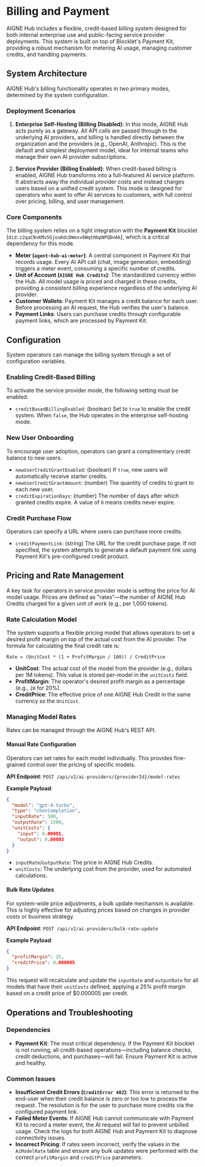 # Billing and Payment

AIGNE Hub includes a flexible, credit-based billing system designed for both internal enterprise use and public-facing service provider deployments. This system is built on top of Blocklet's Payment Kit, providing a robust mechanism for metering AI usage, managing customer credits, and handling payments.

## System Architecture

AIGNE Hub's billing functionality operates in two primary modes, determined by the system configuration.

### Deployment Scenarios

1.  **Enterprise Self-Hosting (Billing Disabled)**: In this mode, AIGNE Hub acts purely as a gateway. All API calls are passed through to the underlying AI providers, and billing is handled directly between the organization and the providers (e.g., OpenAI, Anthropic). This is the default and simplest deployment model, ideal for internal teams who manage their own AI provider subscriptions.

2.  **Service Provider (Billing Enabled)**: When credit-based billing is enabled, AIGNE Hub transforms into a full-featured AI service platform. It abstracts away the individual provider costs and instead charges users based on a unified credit system. This mode is designed for operators who want to offer AI services to customers, with full control over pricing, billing, and user management.

### Core Components

The billing system relies on a tight integration with the **Payment Kit** blocklet (`did:z2qaCNvKMv5GjouKdcDWexv6WqtHbpNPQDnAk`), which is a critical dependency for this mode.

-   **Meter (`agent-hub-ai-meter`)**: A central component in Payment Kit that records usage. Every AI API call (chat, image generation, embedding) triggers a meter event, consuming a specific number of credits.
-   **Unit of Account (`AIGNE Hub Credits`)**: The standardized currency within the Hub. All model usage is priced and charged in these credits, providing a consistent billing experience regardless of the underlying AI provider.
-   **Customer Wallets**: Payment Kit manages a credit balance for each user. Before processing an AI request, the Hub verifies the user's balance.
-   **Payment Links**: Users can purchase credits through configurable payment links, which are processed by Payment Kit.

## Configuration

System operators can manage the billing system through a set of configuration variables.

### Enabling Credit-Based Billing

To activate the service provider mode, the following setting must be enabled:

-   `creditBasedBillingEnabled`: (boolean) Set to `true` to enable the credit system. When `false`, the Hub operates in the enterprise self-hosting mode.

### New User Onboarding

To encourage user adoption, operators can grant a complimentary credit balance to new users.

-   `newUserCreditGrantEnabled`: (boolean) If `true`, new users will automatically receive starter credits.
-   `newUserCreditGrantAmount`: (number) The quantity of credits to grant to each new user.
-   `creditExpirationDays`: (number) The number of days after which granted credits expire. A value of `0` means credits never expire.

### Credit Purchase Flow

Operators can specify a URL where users can purchase more credits.

-   `creditPaymentLink`: (string) The URL for the credit purchase page. If not specified, the system attempts to generate a default payment link using Payment Kit's pre-configured credit product.

## Pricing and Rate Management

A key task for operators in service provider mode is setting the price for AI model usage. Prices are defined as "rates"—the number of AIGNE Hub Credits charged for a given unit of work (e.g., per 1,000 tokens).

### Rate Calculation Model

The system supports a flexible pricing model that allows operators to set a desired profit margin on top of the actual cost from the AI provider. The formula for calculating the final credit rate is:

```
Rate = (UnitCost * (1 + ProfitMargin / 100)) / CreditPrice
```

-   **UnitCost**: The actual cost of the model from the provider (e.g., dollars per 1M tokens). This value is stored per-model in the `unitCosts` field.
-   **ProfitMargin**: The operator's desired profit margin as a percentage (e.g., `20` for 20%).
-   **CreditPrice**: The effective price of one AIGNE Hub Credit in the same currency as the `UnitCost`.

### Managing Model Rates

Rates can be managed through the AIGNE Hub's REST API.

#### Manual Rate Configuration

Operators can set rates for each model individually. This provides fine-grained control over the pricing of specific models.

**API Endpoint**: `POST /api/v2/ai-providers/{providerId}/model-rates`

**Example Payload**:

```json
{
  "model": "gpt-4-turbo",
  "type": "chatCompletion",
  "inputRate": 500,
  "outputRate": 1500,
  "unitCosts": {
    "input": 0.00001,
    "output": 0.00003
  }
}
```

-   `inputRate`/`outputRate`: The price in AIGNE Hub Credits.
-   `unitCosts`: The underlying cost from the provider, used for automated calculations.

#### Bulk Rate Updates

For system-wide price adjustments, a bulk update mechanism is available. This is highly effective for adjusting prices based on changes in provider costs or business strategy.

**API Endpoint**: `POST /api/v2/ai-providers/bulk-rate-update`

**Example Payload**:

```json
{
  "profitMargin": 25,
  "creditPrice": 0.000005
}
```

This request will recalculate and update the `inputRate` and `outputRate` for all models that have their `unitCosts` defined, applying a 25% profit margin based on a credit price of $0.000005 per credit.

## Operations and Troubleshooting

### Dependencies

-   **Payment Kit**: The most critical dependency. If the Payment Kit blocklet is not running, all credit-based operations—including balance checks, credit deductions, and purchases—will fail. Ensure Payment Kit is active and healthy.

### Common Issues

-   **Insufficient Credit Errors (`CreditError 402`)**: This error is returned to the end-user when their credit balance is zero or too low to process the request. The resolution is for the user to purchase more credits via the configured payment link.
-   **Failed Meter Events**: If AIGNE Hub cannot communicate with Payment Kit to record a meter event, the AI request will fail to prevent unbilled usage. Check the logs for both AIGNE Hub and Payment Kit to diagnose connectivity issues.
-   **Incorrect Pricing**: If rates seem incorrect, verify the values in the `AiModelRate` table and ensure any bulk updates were performed with the correct `profitMargin` and `creditPrice` parameters.